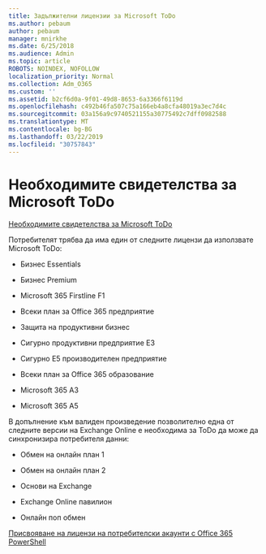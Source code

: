 ```yaml
---
title: Задължителни лицензии за Microsoft ToDo
ms.author: pebaum
author: pebaum
manager: mnirkhe
ms.date: 6/25/2018
ms.audience: Admin
ms.topic: article
ROBOTS: NOINDEX, NOFOLLOW
localization_priority: Normal
ms.collection: Adm_O365
ms.custom: ''
ms.assetid: b2cf6d0a-9f01-49d8-8653-6a3366f6119d
ms.openlocfilehash: c492b46fa507c75a166eb4a8cfa48019a3ec7d4c
ms.sourcegitcommit: 03a156a9c9740521155a30775492c7dff0982588
ms.translationtype: MT
ms.contentlocale: bg-BG
ms.lasthandoff: 03/22/2019
ms.locfileid: "30757843"
---
```

# <a name="required-licenses-for-microsoft-todo"></a>Необходимите свидетелства за Microsoft ToDo

[Необходимите свидетелства за Microsoft ToDo](https://support.office.com/article/381e9d1b-c500-49b5-973e-890fd86528d7.aspx)
  
Потребителят трябва да има един от следните лицензи да използвате Microsoft ToDo:
  
- Бизнес Essentials
    
- Бизнес Premium
    
- Microsoft 365 Firstline F1
    
- Всеки план за Office 365 предприятие
    
- Защита на продуктивни бизнес
    
- Сигурно продуктивни предприятие E3
    
- Сигурно Е5 производителен предприятие
    
- Всеки план за Office 365 образование
    
- Microsoft 365 А3
    
- Microsoft 365 А5
    
В допълнение към валиден произведение позволително една от следните версии на Exchange Online е необходима за ToDo да може да синхронизира потребителя данни: 
  
- Обмен на онлайн план 1
    
- Обмен на онлайн план 2
    
- Основи на Exchange
    
- Exchange Online павилион
    
- Онлайн поп обмен
    
[Присвояване на лицензи на потребителски акаунти с Office 365 PowerShell](https://docs.microsoft.com/office365/enterprise/powershell/assign-licenses-to-user-accounts-with-office-365-powershell )
  

